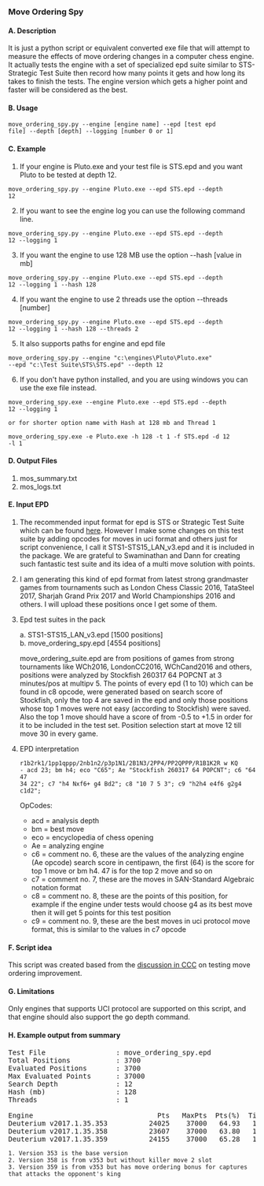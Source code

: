 ### Move Ordering Spy

#### A. Description

It is just a python script or equivalent converted exe file that will attempt to measure the effects of move ordering changes in a computer chess engine. It actually tests the engine with a set of specialized epd suite similar to STS-Strategic Test Suite then record how many points it gets and how long its takes to finish the tests. The engine version which gets a higher point and faster will be considered as the best.

#### B. Usage

<code>move_ordering_spy.py --engine [engine name] --epd [test epd file] --depth [depth] --logging [number 0 or 1]</code>

#### C. Example

1. If your engine is Pluto.exe and your test file is STS.epd and you want Pluto to be tested at depth 12.

<code>move_ordering_spy.py --engine Pluto.exe --epd STS.epd --depth 12</code>

2. If you want to see the engine log you can use the following command line.

<code>move_ordering_spy.py --engine Pluto.exe --epd STS.epd --depth 12 --logging 1</code>

3. If you want the engine to use 128 MB use the option --hash [value in mb]

<code>move_ordering_spy.py --engine Pluto.exe --epd STS.epd --depth 12 --logging 1 --hash 128</code>

4. If you want the engine to use 2 threads use the option --threads [number]

<code>move_ordering_spy.py --engine Pluto.exe --epd STS.epd --depth 12 --logging 1 --hash 128 --threads 2</code>

5. It also supports paths for engine and epd file

<code>move_ordering_spy.py --engine "c:\engines\Pluto\Pluto.exe" --epd "c:\Test Suite\STS\STS.epd" --depth 12</code>

6. If you don't have python installed, and you are using windows you can use the exe file instead.

<code>move_ordering_spy.exe --engine Pluto.exe --epd STS.epd --depth 12 --logging 1</code>

    or for shorter option name with Hash at 128 mb and Thread 1

<code>move_ordering_spy.exe -e Pluto.exe -h 128 -t 1 -f STS.epd -d 12 -l 1</code>


#### D. Output Files

1. mos_summary.txt
2. mos_logs.txt

#### E. Input EPD

1. The recommended input format for epd is STS or Strategic Test Suite which can be found [here](https://sites.google.com/site/strategictestsuite/). However I make some changes on this test suite by adding opcodes for moves in uci format and others just for script convenience, I call it STS1-STS15_LAN_v3.epd and it is included in the package. We are grateful to Swaminathan and Dann for creating such fantastic test suite and its idea of a multi move solution with points.

2. I am generating this kind of epd format from latest strong grandmaster games from tournaments such as London Chess Classic 2016, TataSteel 2017, Sharjah Grand Prix 2017 and World Championships 2016 and others. I will upload these positions once I get some of them.

3. Epd test suites in the pack

    a. STS1-STS15_LAN_v3.epd [1500 positions]  
    b. move_ordering_spy.epd [4554 positions]  
    
   move_ordering_suite.epd are from positions of games from strong tournaments like WCh2016, LondonCC2016, WChCand2016 and others,    positions were analyzed by Stockfish 260317 64 POPCNT at 3 minutes/pos at multipv 5. The points of every epd (1 to 10) which can be found in c8 opcode, were generated based on search score of Stockfish, only the top 4 are saved in the epd and only those positions whose top 1 moves were not easy (according to Stockfish) were saved. Also the top 1 move should have a score of from -0.5 to +1.5 in order for it to be included in the test set. Position selection start at move 12 till move 30 in every game.
    
4. EPD interpretation
   
    <code>r1b2rk1/1pp1qppp/2nb1n2/p3p1N1/2B1N3/2PP4/PP2QPPP/R1B1K2R w KQ - acd 23; bm h4; eco "C65"; Ae "Stockfish 260317 64 POPCNT";
          c6 "64 47 34 22"; c7 "h4 Nxf6+ g4 Bd2"; c8 "10 7 5 3"; c9 "h2h4 e4f6 g2g4 c1d2";</code>
     
    OpCodes:
    
    * acd = analysis depth  
    * bm  = best move  
    * eco = encyclopedia of chess opening  
    * Ae  = analyzing engine  
    * c6  = comment no. 6, these are the values of the analyzing engine (Ae opcode) search score in centipawn, the first (64) is the                 score for top 1 move or bm h4. 47 is for the top 2 move and so on  
    * c7  = comment no. 7, these are the moves in SAN-Standard Algebraic notation format  
    * c8  = comment no. 8, these are the points of this position, for example if the engine under tests would choose g4 as its best move             then it will get 5 points for this test position  
    * c9  = comment no. 9, these are the best moves in uci protocol move format, this is similar to the values in c7 opcode    

#### F. Script idea

This script was created based from the [discussion in CCC](http://talkchess.com/forum/viewtopic.php?topic_view=threads&p=710117&t=63555) on testing move ordering improvement.

#### G. Limitations

Only engines that supports UCI protocol are supported on this script, and that engine should also support the go depth command.

#### H. Example output from summary

<pre>
Test File                 : move_ordering_spy.epd
Total Positions           : 3700
Evaluated Positions       : 3700
Max Evaluated Points      : 37000
Search Depth              : 12
Hash (mb)                 : 128
Threads                   : 1

Engine                              Pts   MaxPts  Pts(%)  Time(ms) Top1(%)
Deuterium v2017.1.35.353          24025    37000   64.93   1268722   42.76
Deuterium v2017.1.35.358          23607    37000   63.80   1227647   41.62
Deuterium v2017.1.35.359          24155    37000   65.28   1231714   42.73
</pre>

    1. Version 353 is the base version
    2. Version 358 is from v353 but without killer move 2 slot
    3. Version 359 is from v353 but has move ordering bonus for captures that attacks the opponent's king
